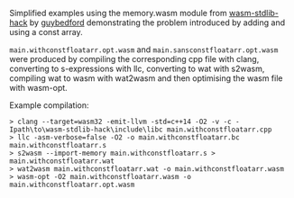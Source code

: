 Simplified examples using the memory.wasm module from [wasm-stdlib-hack](https://github.com/guybedford/wasm-stdlib-hack) by [guybedford](guybedford) demonstrating the problem introduced by adding and using a const array.

`main.withconstfloatarr.opt.wasm` and `main.sansconstfloatarr.opt.wasm` were produced by compiling the corresponding cpp file with clang, 
converting to s-expressions with llc, converting to wat with s2wasm, compiling wat to wasm with wat2wasm and then optimising the wasm file
with wasm-opt. 

Example compilation:
```
> clang --target=wasm32 -emit-llvm -std=c++14 -O2 -v -c -Ipath\to\wasm-stdlib-hack\include\libc main.withconstfloatarr.cpp
> llc -asm-verbose=false -O2 -o main.withconstfloatarr.bc main.withconstfloatarr.s
> s2wasm --import-memory main.withconstfloatarr.s > main.withconstfloatarr.wat
> wat2wasm main.withconstfloatarr.wat -o main.withconstfloatarr.wasm
> wasm-opt -O2 main.withconstfloatarr.wasm -o main.withconstfloatarr.opt.wasm
```